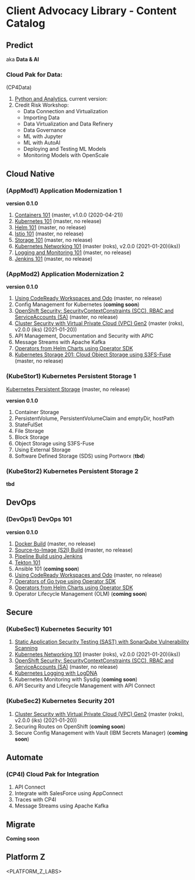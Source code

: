# Client Advocacy Library - Content Catalog

## Predict
aka **Data & AI**

### Cloud Pak for Data:
(CP4Data)

1. [Python and Analytics](https://ibm.github.io/python-and-analytics/), current version: 
2. Credit Risk Workshop:
    * Data Connection and Virtualization
    * Importing Data
    * Data Virtualization and Data Refinery
    * Data Governance
    * ML with Jupyter
    * ML with AutoAI
    * Deploying and Testing ML Models
    * Monitoring Models with OpenScale

## Cloud Native

### (AppMod1) Application Modernization 1

**version 0.1.0**

1. [Containers 101](https://ibm.github.io/docker101/) (master, v1.0.0 (2020-04-21))
2. [Kubernetes 101](https://ibm.github.io/kube101/) (master, no release)
3. [Helm 101](https://ibm.github.io/helm101/) (master, no release)
4. [Istio 101](https://ibm.github.io/istio101/) (master, no release)
5. [Storage 101](https://ibm.github.io/kubernetes-storage/Lab1/) (master, no release)
6. [Kubernetes Networking 101](https://ibm.github.io/kubernetes-networking/services/) (master (roks), v2.0.0 (2021-01-20)(iks))
7. [Logging and Monitoring 101](https://ibm.github.io/kubernetes-logging-and-monitoring/) (master, no release)
8. [Jenkins 101](https://ibm.github.io/jenkins101/) (master, no release)

### (AppMod2) Application Modernization 2

**version 0.1.0**

1. [Using CodeReady Workspaces and Odo](https://github.com/IBM/codeready-workspaces-workshop) (master, no release)
2. Config Management for Kubernetes (**coming soon**)
3. [OpenShift Security: SecurityContextConstraints (SCC), RBAC and ServiceAccounts (SA)](https://ibm.github.io/openshift-rbac-scc/) (master, no release)
4. [Cluster Security with Virtual Private Cloud (VPC) Gen2](https://ibm.github.io/kubernetes-networking/vpcgen2/) (master (roks), v2.0.0 (iks) (2021-01-20))
5. API Management, Documentation and Security with APIC
6. Message Streams with Apache Kafka
7. [Operators from Helm Charts using Operator SDK](https://ibm.github.io/kubernetes-operators/lab3/)
8. [Kubernetes Storage 201: Cloud Object Storage using S3FS-Fuse](https://ibm.github.io/kubernetes-storage/Lab5/) (master, no release)

### (KubeStor1) Kubernetes Persistent Storage 1

[Kubernetes Persistent Storage](https://ibm.github.io/kubernetes-storage) (master, no release)

**version 0.1.0**

1. Container Storage
2. PersistentVolume, PersistentVolumeClaim and emptyDir, hostPath
3. StateFulSet
4. File Storage
5. Block Storage
6. Object Storage using S3FS-Fuse
7. Using External Storage
8. Software Defined Storage (SDS) using Portworx (**tbd**)

### (KubeStor2) Kubernetes Persistent Storage 2

**tbd**

## DevOps

### (DevOps1) DevOps 101

**version 0.1.0**

1. [Docker Build](https://remkohdev.github.io/openshift-builds/docker-build/) (master, no release)
2. [Source-to-Image (S2I) Build](https://ibm.github.io/s2i-open-liberty-workshop/) (master, no release)
3. [Pipeline Build using Jenkins](https://remkohdev.github.io/openshift-builds/pipeline-build/lab-01/)
4. [Tekton 101](https://ibm.github.io/tekton-tutorial-openshift/)
5. Ansible 101 (**coming soon**)
6. [Using CodeReady Workspaces and Odo](https://github.com/IBM/codeready-workspaces-workshop) (master, no release)
7. [Operators of Go type using Operator SDK](https://ibm.github.io/kubernetes-operators/lab2/)
8. [Operators from Helm Charts using Operator SDK](https://ibm.github.io/kubernetes-operators/lab3/)
9. Operator Lifecycle Management (OLM) (**coming soon**)

## Secure

### (KubeSec1) Kubernetes Security 101

1. [Static Application Security Testing (SAST) with SonarQube Vulnerability Scanning](https://ibm.github.io/sonarqube/)
2. [Kubernetes Networking 101](https://ibm.github.io/kubernetes-networking/services/) (master (roks), v2.0.0 (2021-01-20)(iks))
3. [OpenShift Security: SecurityContextConstraints (SCC), RBAC and ServiceAccounts (SA)](https://ibm.github.io/openshift-rbac-scc/) (master, no release)
4. [Kubernetes Logging with LogDNA](https://ibm.github.io/kubernetes-logging-and-monitoring/logdna/lab-0/)
5. Kubernetes Monitoring with Sysdig (**coming soon**)
6. API Security and Lifecycle Management with API Connect

### (KubeSec2) Kubernetes Security 201

1. [Cluster Security with Virtual Private Cloud (VPC) Gen2](https://ibm.github.io/kubernetes-networking/vpcgen2/) (master (roks), v2.0.0 (iks) (2021-01-20))
2. Securing Routes on OpenShift (**coming soon**)
3. Secure Config Management with Vault (IBM Secrets Manager) (**coming soon**)

## Automate 

### (CP4I) Cloud Pak for Integration 

1. API Connect
2. Integrate with SalesForce using AppConnect
3. Traces with CP4I
4. Message Streams using Apache Kafka

## Migrate 

**Coming soon**

## Platform Z

<PLATFORM_Z_LABS>
